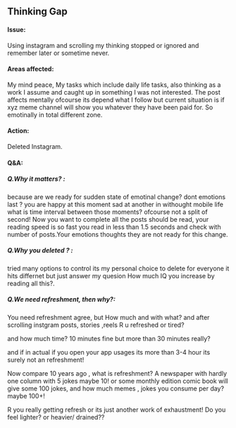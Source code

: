 

## Thinking Gap

#### Issue:

Using instagram and scrolling my thinking stopped or ignored and remember later or sometime never.

#### Areas affected:

My mind peace, My tasks which include daily life tasks, also thinking as a work I assume and caught up in something I was not interested. The post affects mentally ofcourse  its depend what I follow but current situation is if xyz meme channel will show you whatever they have been paid for. So emotinally in total different zone.

#### Action:

Deleted Instagram. 

#### Q&A:

##### Q.Why it matters? :

 because are we ready for sudden state of emotinal change? dont emotions last ? you are  happy at this moment sad at another in withought mobile life what is time interval between those moments? ofcourse not a split of second! Now you want to complete all the posts should be read, your reading speed is so fast you read in less than 1.5 seconds and check with number  of posts.Your emotions thoughts they are not ready for this change. 

##### Q.Why you deleted ? :

tried many options to control its my personal choice to delete for everyone it hits differnet but just answer my quesion How much IQ you increase by reading all this?.

##### Q.We need refreshment, then why?:

You need refreshment agree, but How much and with what? and after scrolling instgram posts, stories ,reels R u refreshed or tired?

and how much time? 10 minutes fine but more than 30 minutes really?

and if in actual if you open your app usages its more than 3-4 hour its surely not an refreshment!

Now compare 10 years ago , what is refreshment? A newspaper with hardly one column with 5 jokes maybe 10! or some monthly edition comic book will give some 100 jokes, and how much memes , jokes you consume per day? maybe 100+!

R you really getting refresh or its just another work of exhaustment! Do you feel lighter? or heavier/ drained??
